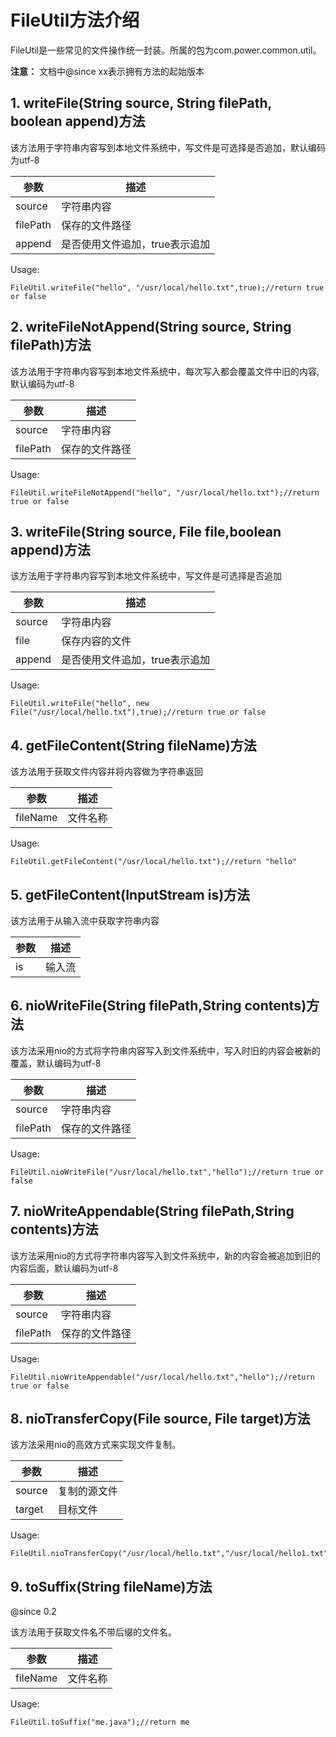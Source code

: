 # FileUtil方法介绍
FileUtil是一些常见的文件操作统一封装。所属的包为com.power.common.util。

**注意：** 文档中@since xx表示拥有方法的起始版本

## 1. writeFile(String source, String filePath, boolean append)方法
该方法用于字符串内容写到本地文件系统中，写文件是可选择是否追加，默认编码为utf-8

参数 | 描述
---|---
 source| 字符串内容
 filePath | 保存的文件路径
 append | 是否使用文件追加，true表示追加

Usage:

```
FileUtil.writeFile("hello", "/usr/local/hello.txt",true);//return true or false
```

## 2. writeFileNotAppend(String source, String filePath)方法
该方法用于字符串内容写到本地文件系统中，每次写入都会覆盖文件中旧的内容,默认编码为utf-8

参数 | 描述
---|---
 source| 字符串内容
 filePath | 保存的文件路径
 
Usage:

```
FileUtil.writeFileNotAppend("hello", "/usr/local/hello.txt");//return true or false
```
## 3. writeFile(String source, File file,boolean append)方法
该方法用于字符串内容写到本地文件系统中，写文件是可选择是否追加


参数 | 描述
---|---
 source| 字符串内容
 file | 保存内容的文件
 append | 是否使用文件追加，true表示追加

Usage:

```
FileUtil.writeFile("hello", new File("/usr/local/hello.txt"),true);//return true or false
```
## 4. getFileContent(String fileName)方法
该方法用于获取文件内容并将内容做为字符串返回

参数 | 描述
---|---
fileName| 文件名称


Usage:

```
FileUtil.getFileContent("/usr/local/hello.txt");//return "hello"
```
## 5. getFileContent(InputStream is)方法

该方法用于从输入流中获取字符串内容

参数 | 描述
---|---
is| 输入流

## 6. nioWriteFile(String filePath,String contents)方法

该方法采用nio的方式将字符串内容写入到文件系统中，写入时旧的内容会被新的覆盖，默认编码为utf-8

参数 | 描述
---|---
 source| 字符串内容
 filePath | 保存的文件路径
 
Usage:

```
FileUtil.nioWriteFile("/usr/local/hello.txt","hello");//return true or false
```
## 7. nioWriteAppendable(String filePath,String contents)方法
该方法采用nio的方式将字符串内容写入到文件系统中，新的内容会被追加到旧的内容后面，默认编码为utf-8

参数 | 描述
---|---
 source| 字符串内容
 filePath | 保存的文件路径
 
Usage:

```
FileUtil.nioWriteAppendable("/usr/local/hello.txt","hello");//return true or false
```

## 8. nioTransferCopy(File source, File target)方法
该方法采用nio的高效方式来实现文件复制。

参数 | 描述
---|---
 source| 复制的源文件
target| 目标文件
 
Usage:

```
FileUtil.nioTransferCopy("/usr/local/hello.txt","/usr/local/hello1.txt");
```
## 9. toSuffix(String fileName)方法
@since 0.2

该方法用于获取文件名不带后缀的文件名。

参数 | 描述
---|---
fileName| 文件名称


Usage:

```
FileUtil.toSuffix("me.java");//return me
```